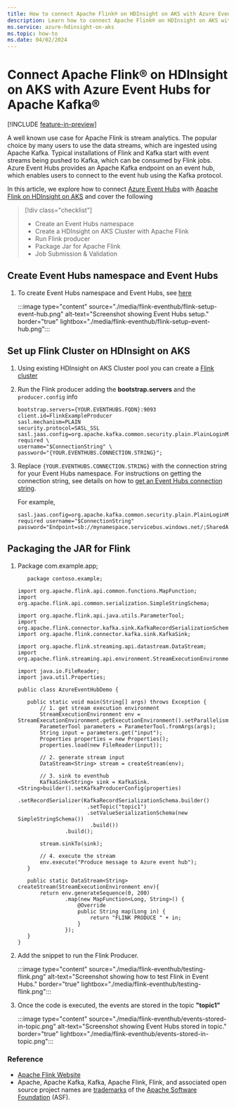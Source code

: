 ```yaml
---
title: How to connect Apache Flink® on HDInsight on AKS with Azure Event Hubs for Apache Kafka®
description: Learn how to connect Apache Flink® on HDInsight on AKS with Azure Event Hubs for Apache Kafka®
ms.service: azure-hdinsight-on-aks
ms.topic: how-to
ms.date: 04/02/2024
---
```


# Connect Apache Flink® on HDInsight on AKS with Azure Event Hubs for Apache Kafka®

[!INCLUDE [feature-in-preview](../includes/feature-in-preview.md)]

A well known use case for Apache Flink is stream analytics. The popular choice by many users to use the data streams, which are ingested using Apache Kafka. Typical installations of Flink and Kafka start with event streams being pushed to Kafka, which can be consumed by Flink jobs. Azure Event Hubs provides an Apache Kafka endpoint on an event hub, which enables users to connect to the event hub using the Kafka protocol.

In this article, we explore how to connect [Azure Event Hubs](/azure/event-hubs/event-hubs-about) with [Apache Flink on HDInsight on AKS](./flink-overview.md) and cover the following

> [!div class="checklist"]
> * Create an Event Hubs namespace
> * Create a HDInsight on AKS Cluster with Apache Flink
> * Run Flink producer 
> * Package Jar for Apache Flink
> * Job Submission & Validation

## Create Event Hubs namespace and Event Hubs

1. To create Event Hubs namespace and Event Hubs, see [here](/azure/event-hubs/event-hubs-quickstart-kafka-enabled-event-hubs?tabs=connection-string)

   :::image type="content" source="./media/flink-eventhub/flink-setup-event-hub.png" alt-text="Screenshot showing Event Hubs setup." border="true" lightbox="./media/flink-eventhub/flink-setup-event-hub.png":::

## Set up Flink Cluster on HDInsight on AKS

1. Using existing HDInsight on AKS Cluster pool you can create a [Flink cluster](./flink-create-cluster-portal.md)

1. Run the Flink producer adding the **bootstrap.servers** and the `producer.config` info 

   ```
   bootstrap.servers={YOUR.EVENTHUBS.FQDN}:9093
   client.id=FlinkExampleProducer
   sasl.mechanism=PLAIN
   security.protocol=SASL_SSL
   sasl.jaas.config=org.apache.kafka.common.security.plain.PlainLoginModule required \
   username="$ConnectionString" \
   password="{YOUR.EVENTHUBS.CONNECTION.STRING}";
   ```
   
1. Replace `{YOUR.EVENTHUBS.CONNECTION.STRING}` with the connection string for your Event Hubs namespace. For instructions on getting the connection string, see details on how to [get an Event Hubs connection string](/azure/event-hubs/event-hubs-get-connection-string).

   For example, 
    ```
    sasl.jaas.config=org.apache.kafka.common.security.plain.PlainLoginModule required username="$ConnectionString"
    password="Endpoint=sb://mynamespace.servicebus.windows.net/;SharedAccessKeyName=RootManageSharedAccessKey;SharedAccessKey=XXXXXXXXXXXXXXXX";
    ```   
## Packaging the JAR for Flink 
1. Package com.example.app;
   
    ```
       package contoso.example;
     
    import org.apache.flink.api.common.functions.MapFunction;
    import org.apache.flink.api.common.serialization.SimpleStringSchema;
     
    import org.apache.flink.api.java.utils.ParameterTool;
    import org.apache.flink.connector.kafka.sink.KafkaRecordSerializationSchema;
    import org.apache.flink.connector.kafka.sink.KafkaSink;
     
    import org.apache.flink.streaming.api.datastream.DataStream;
    import org.apache.flink.streaming.api.environment.StreamExecutionEnvironment;
     
    import java.io.FileReader;
    import java.util.Properties;
     
    public class AzureEventHubDemo {
     
       public static void main(String[] args) throws Exception {
           // 1. get stream execution environment
           StreamExecutionEnvironment env = StreamExecutionEnvironment.getExecutionEnvironment().setParallelism(1);
           ParameterTool parameters = ParameterTool.fromArgs(args);
           String input = parameters.get("input");
           Properties properties = new Properties();
           properties.load(new FileReader(input));
     
           // 2. generate stream input
           DataStream<String> stream = createStream(env);
     
           // 3. sink to eventhub
           KafkaSink<String> sink = KafkaSink.<String>builder().setKafkaProducerConfig(properties)
                  .setRecordSerializer(KafkaRecordSerializationSchema.builder()
                          .setTopic("topic1")
                          .setValueSerializationSchema(new SimpleStringSchema())
                           .build())
                   .build();
     
           stream.sinkTo(sink);
     
           // 4. execute the stream
           env.execute("Produce message to Azure event hub");
       }
     
       public static DataStream<String> createStream(StreamExecutionEnvironment env){
           return env.generateSequence(0, 200)
                   .map(new MapFunction<Long, String>() {
                       @Override
                       public String map(Long in) {
                           return "FLINK PRODUCE " + in;
                       }
                   });
       }
    } 
    ```
     
1. Add the snippet to run the Flink Producer.

   :::image type="content" source="./media/flink-eventhub/testing-flink.png" alt-text="Screenshot showing how to test Flink in Event Hubs." border="true" lightbox="./media/flink-eventhub/testing-flink.png":::

1. Once the code is executed, the events are stored in the topic **"topic1"**

   :::image type="content" source="./media/flink-eventhub/events-stored-in-topic.png" alt-text="Screenshot showing Event Hubs stored in topic." border="true" lightbox="./media/flink-eventhub/events-stored-in-topic.png":::

### Reference

- [Apache Flink Website](https://flink.apache.org/)
- Apache, Apache Kafka, Kafka, Apache Flink, Flink, and associated open source project names are [trademarks](../trademarks.md) of the [Apache Software Foundation](https://www.apache.org/) (ASF).
